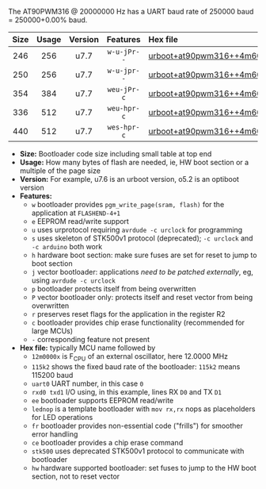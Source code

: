 The AT90PWM316 @ 20000000 Hz has a UART baud rate of 250000 baud = 250000+0.00% baud.

|Size|Usage|Version|Features|Hex file|
|:-:|:-:|:-:|:-:|:--|
|246|256|u7.7|`w-u-jPr--`|[urboot+at90pwm316++4m6080x+++57k6_uart0_rxd4_txd3_lednop.hex](https://raw.githubusercontent.com/stefanrueger/urboot.hex/main/mcus/at90pwm316/external_oscillator/fcpu++4m6080_Hz/br+++57k6_bps/urboot+at90pwm316++4m6080x+++57k6_uart0_rxd4_txd3_lednop.hex)|
|250|256|u7.7|`w-u-jpr--`|[urboot+at90pwm316++4m6080x+++57k6_uart0_rxd4_txd3_lednop_fr.hex](https://raw.githubusercontent.com/stefanrueger/urboot.hex/main/mcus/at90pwm316/external_oscillator/fcpu++4m6080_Hz/br+++57k6_bps/urboot+at90pwm316++4m6080x+++57k6_uart0_rxd4_txd3_lednop_fr.hex)|
|354|384|u7.7|`weu-jPr-c`|[urboot+at90pwm316++4m6080x+++57k6_uart0_rxd4_txd3_ee_lednop_fr_ce.hex](https://raw.githubusercontent.com/stefanrueger/urboot.hex/main/mcus/at90pwm316/external_oscillator/fcpu++4m6080_Hz/br+++57k6_bps/urboot+at90pwm316++4m6080x+++57k6_uart0_rxd4_txd3_ee_lednop_fr_ce.hex)|
|336|512|u7.7|`weu-hpr-c`|[urboot+at90pwm316++4m6080x+++57k6_uart0_rxd4_txd3_ee_lednop_fr_ce_hw.hex](https://raw.githubusercontent.com/stefanrueger/urboot.hex/main/mcus/at90pwm316/external_oscillator/fcpu++4m6080_Hz/br+++57k6_bps/urboot+at90pwm316++4m6080x+++57k6_uart0_rxd4_txd3_ee_lednop_fr_ce_hw.hex)|
|440|512|u7.7|`wes-hpr-c`|[urboot+at90pwm316++4m6080x+++57k6_uart0_rxd4_txd3_ee_lednop_fr_ce_stk500_hw.hex](https://raw.githubusercontent.com/stefanrueger/urboot.hex/main/mcus/at90pwm316/external_oscillator/fcpu++4m6080_Hz/br+++57k6_bps/urboot+at90pwm316++4m6080x+++57k6_uart0_rxd4_txd3_ee_lednop_fr_ce_stk500_hw.hex)|

- **Size:** Bootloader code size including small table at top end
- **Usage:** How many bytes of flash are needed, ie, HW boot section or a multiple of the page size
- **Version:** For example, u7.6 is an urboot version, o5.2 is an optiboot version
- **Features:**
  + `w` bootloader provides `pgm_write_page(sram, flash)` for the application at `FLASHEND-4+1`
  + `e` EEPROM read/write support
  + `u` uses urprotocol requiring `avrdude -c urclock` for programming
  + `s` uses skeleton of STK500v1 protocol (deprecated); `-c urclock` and `-c arduino` both work
  + `h` hardware boot section: make sure fuses are set for reset to jump to boot section
  + `j` vector bootloader: applications *need to be patched externally*, eg, using `avrdude -c urclock`
  + `p` bootloader protects itself from being overwritten
  + `P` vector bootloader only: protects itself and reset vector from being overwritten
  + `r` preserves reset flags for the application in the register R2
  + `c` bootloader provides chip erase functionality (recommended for large MCUs)
  + `-` corresponding feature not present
- **Hex file:** typically MCU name followed by
  + `12m0000x` is F<sub>CPU</sub> of an external oscillator, here 12.0000 MHz
  + `115k2` shows the fixed baud rate of the bootloader: `115k2` means 115200 baud
  + `uart0` UART number, in this case `0`
  + `rxd0 txd1` I/O using, in this example, lines RX `D0` and TX `D1`
  + `ee` bootloader supports EEPROM read/write
  + `lednop` is a template bootloader with `mov rx,rx` nops as placeholders for LED operations
  + `fr` bootloader provides non-essential code ("frills") for smoother error handling
  + `ce` bootloader provides a chip erase command
  + `stk500` uses deprecated STK500v1 protocol to communicate with bootloader
  + `hw` hardware supported bootloader: set fuses to jump to the HW boot section, not to reset vector
